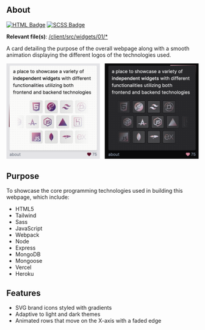 ## About

[![HTML Badge](https://img.shields.io/badge/HTML-703F77)](https://github.com/aniqatc/playground)
[![SCSS Badge](https://img.shields.io/badge/SCSS-703F77)](https://github.com/aniqatc/playground)

**Relevant file(s)**: [/client/src/widgets/01/\*](../../client/src/widgets/01/)

A card detailing the purpose of the overall webpage along with a smooth animation displaying the different logos of the technologies used.

<a href="https://playground.aniqa.dev/"><img src="/docs/screenshots/widget-01_v1.png"></a>

## Purpose

To showcase the core programming technologies used in building this webpage, which include:

- HTML5
- Tailwind
- Sass
- JavaScript
- Webpack
- Node
- Express
- MongoDB
- Mongoose
- Vercel
- Heroku

## Features

- SVG brand icons styled with gradients
- Adaptive to light and dark themes
- Animated rows that move on the X-axis with a faded edge
